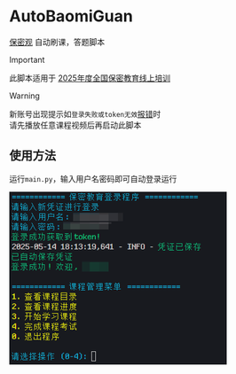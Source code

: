 # AutoBaomiGuan
[保密观](https://www.baomi.org.cn) 自动刷课，答题脚本

> [!IMPORTANT] 
> 此脚本适用于 [2025年度全国保密教育线上培训](https://www.baomi.org.cn/bmCourseDetail/info?id=21c7d935-dd53-49d2-a95f-dc0f3e14ced7)

> [!Warning]
> 新账号出现提示如`登录失败或token无效`[报错](https://github.com/NB-XX/AutoBaomiGuan/issues/10)时  
> 请先播放任意课程视频后再启动此脚本

## 使用方法
运行`main.py`，输入用户名密码即可自动登录运行

![示例](assets/sample.png)
